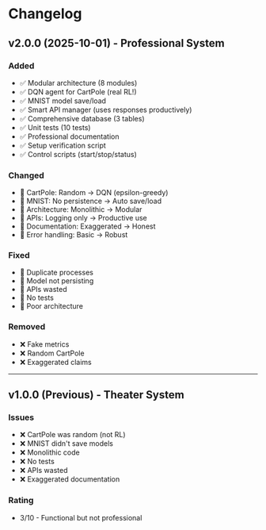 # Changelog

## v2.0.0 (2025-10-01) - Professional System

### Added
- ✅ Modular architecture (8 modules)
- ✅ DQN agent for CartPole (real RL!)
- ✅ MNIST model save/load
- ✅ Smart API manager (uses responses productively)
- ✅ Comprehensive database (3 tables)
- ✅ Unit tests (10 tests)
- ✅ Professional documentation
- ✅ Setup verification script
- ✅ Control scripts (start/stop/status)

### Changed
- 🔄 CartPole: Random → DQN (epsilon-greedy)
- 🔄 MNIST: No persistence → Auto save/load
- 🔄 Architecture: Monolithic → Modular
- 🔄 APIs: Logging only → Productive use
- 🔄 Documentation: Exaggerated → Honest
- 🔄 Error handling: Basic → Robust

### Fixed
- 🐛 Duplicate processes
- 🐛 Model not persisting
- 🐛 APIs wasted
- 🐛 No tests
- 🐛 Poor architecture

### Removed
- ❌ Fake metrics
- ❌ Random CartPole
- ❌ Exaggerated claims

---

## v1.0.0 (Previous) - Theater System

### Issues
- ❌ CartPole was random (not RL)
- ❌ MNIST didn't save models
- ❌ Monolithic code
- ❌ No tests
- ❌ APIs wasted
- ❌ Exaggerated documentation

### Rating
- 3/10 - Functional but not professional

